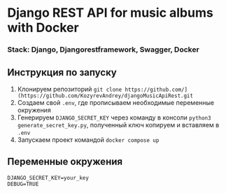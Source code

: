 # Django REST API for music albums with Docker

### Stack: Django, Djangorestframework, Swagger, Docker

## Инструкция по запуску

1. Клонируем репозиторий `git clone https://github.com/](https://github.com/KozyrevAndrey/djangoMusicApiRest.git`
2. Создаем свой `.env`, где прописываем необходимые переменные окружения
3. Генерируем `DJANGO_SECRET_KEY` через команду в консоли `python3 generate_secret_key.py`, полученный ключ копируем и вставляем в `.env` 
4. Запускаем проект командой `docker compose up`

## Переменные окружения 
```
DJANGO_SECRET_KEY=your_key
DEBUG=TRUE
```

